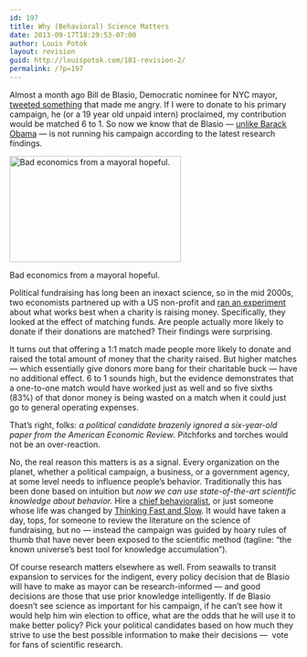 ```yaml
---
id: 197
title: Why (Behavioral) Science Matters
date: 2013-09-17T18:29:53-07:00
author: Louis Potok
layout: revision
guid: http://louispotok.com/181-revision-2/
permalink: /?p=197
---
```

Almost a month ago Bill de Blasio, Democratic nominee for NYC mayor, [tweeted something](https://twitter.com/deBlasioNYC/status/371689879811670018) that made me angry. If I were to donate to his primary campaign, he (or a 19 year old unpaid intern) proclaimed, my contribution would be matched 6 to 1. So now we know that de Blasio &#8212; [unlike Barack Obama](http://www.nytimes.com/2012/11/13/health/dream-team-of-behavioral-scientists-advised-obama-campaign.html?pagewanted=all) &#8212; is not running his campaign according to the latest research findings.

<div id="attachment_193" style="width: 310px" class="wp-caption alignnone">
  <a href="http://louispotok.com/wp-content/uploads/2013/09/DiBlasio.jpg"><img aria-describedby="caption-attachment-193" loading="lazy" class="size-medium wp-image-193" alt="Bad economics from a mayoral hopeful." src="http://louispotok.com/wp-content/uploads/2013/09/DiBlasio-300x186.jpg" width="300" height="186" srcset="https://louispotok.com/wp-content/uploads/2013/09/DiBlasio-300x186.jpg 300w, https://louispotok.com/wp-content/uploads/2013/09/DiBlasio.jpg 495w" sizes="(max-width: 300px) 100vw, 300px" /></a>
  
  <p id="caption-attachment-193" class="wp-caption-text">
    Bad economics from a mayoral hopeful.
  </p>
</div>

Political fundraising has long been an inexact science, so in the mid 2000s, two economists partnered up with a US non-profit and [ran an experiment](http://www.nber.org/papers/w12338) about what works best when a charity is raising money. Specifically, they looked at the effect of matching funds. Are people actually more likely to donate if their donations are matched? Their findings were surprising.

It turns out that offering a 1:1 match made people more likely to donate and raised the total amount of money that the charity raised. But higher matches &#8212; which essentially give donors more bang for their charitable buck &#8212; have no additional effect. 6 to 1 sounds high, but the evidence demonstrates that a one-to-one match would have worked just as well and so five sixths (83%) of that donor money is being wasted on a match when it could just go to general operating expenses.

That&#8217;s right, folks: _a political candidate brazenly ignored a six-year-old paper from the American Economic Review_. Pitchforks and torches would not be an over-reaction.

No, the real reason this matters is as a signal. Every organization on the planet, whether a political campaign, a business, or a government agency, at some level needs to influence people&#8217;s behavior. Traditionally this has been done based on intuition but _now we can use state-of-the-art scientific knowledge about behavior._ Hire a [chief behavioralist](http://blog.opower.com/2013/08/in-interview-with-science-rockstars-opowers-john-balz-highlights-the-power-of-behavioral-science/), or just someone whose life was changed by [Thinking Fast and Slow](http://www.amazon.com/gp/product/0374275637/ref=as_li_ss_tl?ie=UTF8&camp=1789&creative=390957&creativeASIN=0374275637&linkCode=as2&tag=capilactio-20). It would have taken a day, tops, for someone to review the literature on the science of fundraising, but no &#8212; instead the campaign was guided by hoary rules of thumb that have never been exposed to the scientific method (tagline: &#8220;the known universe&#8217;s best tool for knowledge accumulation&#8221;).

Of course research matters elsewhere as well. From seawalls to transit expansion to services for the indigent, every policy decision that de Blasio will have to make as mayor can be research-informed &#8212; and good decisions are those that use prior knowledge intelligently. If de Blasio doesn&#8217;t see science as important for his campaign, if he can&#8217;t see how it would help him win election to office, what are the odds that he will use it to make better policy? Pick your political candidates based on how much they strive to use the best possible information to make their decisions &#8212;  vote for fans of scientific research.